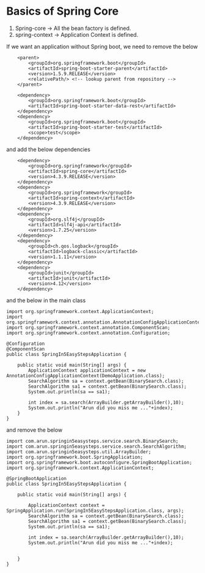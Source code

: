 # Basics of Spring Core

1. Spring-core -> All the bean factory is defined.
2. spring-context -> Application Context is defined.

If we want an application without Spring boot, we need to remove the below 

        <parent>
            <groupId>org.springframework.boot</groupId>
            <artifactId>spring-boot-starter-parent</artifactId>
            <version>1.5.9.RELEASE</version>
            <relativePath/> <!-- lookup parent from repository -->
        </parent>
        
        <dependency>
            <groupId>org.springframework.boot</groupId>
            <artifactId>spring-boot-starter-data-rest</artifactId>
        </dependency>
        <dependency>
            <groupId>org.springframework.boot</groupId>
            <artifactId>spring-boot-starter-test</artifactId>
            <scope>test</scope>
        </dependency>

and add the below dependencies

        <dependency>
            <groupId>org.springframework</groupId>
            <artifactId>spring-core</artifactId>
            <version>4.3.9.RELEASE</version>
        </dependency>
        <dependency>
            <groupId>org.springframework</groupId>
            <artifactId>spring-context</artifactId>
            <version>4.3.9.RELEASE</version>
        </dependency>
        <dependency>
            <groupId>org.slf4j</groupId>
            <artifactId>slf4j-api</artifactId>
            <version>1.7.25</version>
        </dependency>
        <dependency>
            <groupId>ch.qos.logback</groupId>
            <artifactId>logback-classic</artifactId>
            <version>1.1.11</version>
        </dependency>
        <dependency>
            <groupId>junit</groupId>
            <artifactId>junit</artifactId>
            <version>4.12</version>
        </dependency>
        
        
and the below in the main class

    import org.springframework.context.ApplicationContext;
    import org.springframework.context.annotation.AnnotationConfigApplicationContext;
    import org.springframework.context.annotation.ComponentScan;
    import org.springframework.context.annotation.Configuration;
    
    @Configuration
    @ComponentScan
    public class SpringIn5EasyStepsApplication {
    
    	public static void main(String[] args) {
    		ApplicationContext applicationContext = new AnnotationConfigApplicationContext(DemoApplication.class);
    		SearchAlgorithm sa = context.getBean(BinarySearch.class);
            SearchAlgorithm sa1 = context.getBean(BinarySearch.class);
            System.out.println(sa == sa1);
    
            int index = sa.search(ArrayBuilder.getArrayBuilder(),10);
            System.out.println("Arun did you miss me ..."+index);
    	}
    }
    
and remove the below

    import com.arun.springin5easysteps.service.search.BinarySearch;
    import com.arun.springin5easysteps.service.search.SearchAlgorithm;
    import com.arun.springin5easysteps.util.ArrayBuilder;
    import org.springframework.boot.SpringApplication;
    import org.springframework.boot.autoconfigure.SpringBootApplication;
    import org.springframework.context.ApplicationContext;
    
    @SpringBootApplication
    public class SpringIn5EasyStepsApplication {
    
    	public static void main(String[] args) {
    
    		ApplicationContext context = SpringApplication.run(SpringIn5EasyStepsApplication.class, args);
    		SearchAlgorithm sa = context.getBean(BinarySearch.class);
    		SearchAlgorithm sa1 = context.getBean(BinarySearch.class);
    		System.out.println(sa == sa1);
    
    		int index = sa.search(ArrayBuilder.getArrayBuilder(),10);
    		System.out.println("Arun did you miss me ..."+index);
    
    
    	}
    }

